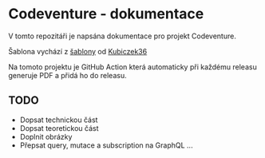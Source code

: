 # Codeventure - dokumentace

V tomto repozitáři je napsána dokumentace pro projekt Codeventure.

Šablona vychází z [šablony](https://github.com/Kubiczek36/SOC_sablona) od [Kubiczek36](https://github.com/Kubiczek36)

Na tomoto projektu je GitHub Action která automaticky při každému releasu generuje PDF a přidá ho do releasu.

## TODO
- Dopsat technickou část
- Dopsat teoretickou část
- Doplnit obrázky
- Přepsat query, mutace a subscription na GraphQL ...